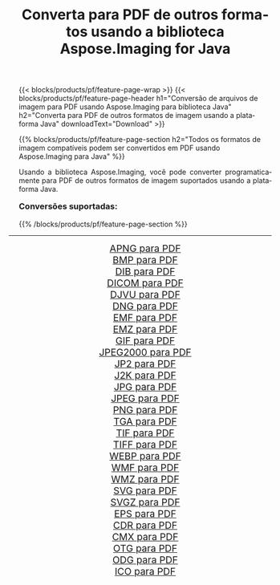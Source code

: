 ﻿---
title: Converta para PDF de outros formatos usando a biblioteca Aspose.Imaging for Java 
weight: 3920
url: /pt/java/conversion/to/pdf/ 
lang: pt
langdirlevel: 2
locales: zh-hans,ja,it,ru,de,es,fr,nl,id,lt,pl,pt,vi,tr,ko,zh-hant,ar,hi,th,sv,cs,uk,he
description: Usando Aspose.Imaging você pode converter para PDF de outros formatos usando Java
---

{{< blocks/products/pf/feature-page-wrap >}}
{{< blocks/products/pf/feature-page-header h1="Conversão de arquivos de imagem para PDF usando Aspose.Imaging para biblioteca Java" h2="Converta para PDF de outros formatos de imagem usando a plataforma Java" downloadText="Download" >}}


{{% blocks/products/pf/feature-page-section  h2="Todos os formatos de imagem compatíveis podem ser convertidos em PDF usando Aspose.Imaging para Java" %}}
<p align=justify>Usando a biblioteca Aspose.Imaging, você pode converter programaticamente para PDF de outros formatos de imagem suportados usando a plataforma Java.</p>
<h3 style="margin-top:16px;">
Conversões suportadas:
</h3>
{{% /blocks/products/pf/feature-page-section %}}
<div class="container-fluid productfamilypage bg-gray">
    <div class="convertypes bg-gray agp-content section">
        <div class="container">
		<hr style="margin-left:-20px;"/>
		<div class="row other-converters" style="gap: 10px;font-size: 19px;text-align:center;">
		    <div class='col-md-3 other-converter remove-lp remove-rp'><a href="/imaging/pt/java/conversion/apng-to-pdf/" style="padding:15px;">APNG para PDF</a></div>
<div class='col-md-3 other-converter remove-lp remove-rp'><a href="/imaging/pt/java/conversion/bmp-to-pdf/" style="padding:15px;">BMP para PDF</a></div>
<div class='col-md-3 other-converter remove-lp remove-rp'><a href="/imaging/pt/java/conversion/dib-to-pdf/" style="padding:15px;">DIB para PDF</a></div>
<div class='col-md-3 other-converter remove-lp remove-rp'><a href="/imaging/pt/java/conversion/dicom-to-pdf/" style="padding:15px;">DICOM para PDF</a></div>
<div class='col-md-3 other-converter remove-lp remove-rp'><a href="/imaging/pt/java/conversion/djvu-to-pdf/" style="padding:15px;">DJVU para PDF</a></div>
<div class='col-md-3 other-converter remove-lp remove-rp'><a href="/imaging/pt/java/conversion/dng-to-pdf/" style="padding:15px;">DNG para PDF</a></div>
<div class='col-md-3 other-converter remove-lp remove-rp'><a href="/imaging/pt/java/conversion/emf-to-pdf/" style="padding:15px;">EMF para PDF</a></div>
<div class='col-md-3 other-converter remove-lp remove-rp'><a href="/imaging/pt/java/conversion/emz-to-pdf/" style="padding:15px;">EMZ para PDF</a></div>
<div class='col-md-3 other-converter remove-lp remove-rp'><a href="/imaging/pt/java/conversion/gif-to-pdf/" style="padding:15px;">GIF para PDF</a></div>
<div class='col-md-3 other-converter remove-lp remove-rp'><a href="/imaging/pt/java/conversion/jpeg2000-to-pdf/" style="padding:15px;">JPEG2000 para PDF</a></div>
<div class='col-md-3 other-converter remove-lp remove-rp'><a href="/imaging/pt/java/conversion/jp2-to-pdf/" style="padding:15px;">JP2 para PDF</a></div>
<div class='col-md-3 other-converter remove-lp remove-rp'><a href="/imaging/pt/java/conversion/j2k-to-pdf/" style="padding:15px;">J2K para PDF</a></div>
<div class='col-md-3 other-converter remove-lp remove-rp'><a href="/imaging/pt/java/conversion/jpg-to-pdf/" style="padding:15px;">JPG para PDF</a></div>
<div class='col-md-3 other-converter remove-lp remove-rp'><a href="/imaging/pt/java/conversion/jpeg-to-pdf/" style="padding:15px;">JPEG para PDF</a></div>
<div class='col-md-3 other-converter remove-lp remove-rp'><a href="/imaging/pt/java/conversion/png-to-pdf/" style="padding:15px;">PNG para PDF</a></div>
<div class='col-md-3 other-converter remove-lp remove-rp'><a href="/imaging/pt/java/conversion/tga-to-pdf/" style="padding:15px;">TGA para PDF</a></div>
<div class='col-md-3 other-converter remove-lp remove-rp'><a href="/imaging/pt/java/conversion/tif-to-pdf/" style="padding:15px;">TIF para PDF</a></div>
<div class='col-md-3 other-converter remove-lp remove-rp'><a href="/imaging/pt/java/conversion/tiff-to-pdf/" style="padding:15px;">TIFF para PDF</a></div>
<div class='col-md-3 other-converter remove-lp remove-rp'><a href="/imaging/pt/java/conversion/webp-to-pdf/" style="padding:15px;">WEBP para PDF</a></div>
<div class='col-md-3 other-converter remove-lp remove-rp'><a href="/imaging/pt/java/conversion/wmf-to-pdf/" style="padding:15px;">WMF para PDF</a></div>
<div class='col-md-3 other-converter remove-lp remove-rp'><a href="/imaging/pt/java/conversion/wmz-to-pdf/" style="padding:15px;">WMZ para PDF</a></div>
<div class='col-md-3 other-converter remove-lp remove-rp'><a href="/imaging/pt/java/conversion/svg-to-pdf/" style="padding:15px;">SVG para PDF</a></div>
<div class='col-md-3 other-converter remove-lp remove-rp'><a href="/imaging/pt/java/conversion/svgz-to-pdf/" style="padding:15px;">SVGZ para PDF</a></div>
<div class='col-md-3 other-converter remove-lp remove-rp'><a href="/imaging/pt/java/conversion/eps-to-pdf/" style="padding:15px;">EPS para PDF</a></div>
<div class='col-md-3 other-converter remove-lp remove-rp'><a href="/imaging/pt/java/conversion/cdr-to-pdf/" style="padding:15px;">CDR para PDF</a></div>
<div class='col-md-3 other-converter remove-lp remove-rp'><a href="/imaging/pt/java/conversion/cmx-to-pdf/" style="padding:15px;">CMX para PDF</a></div>
<div class='col-md-3 other-converter remove-lp remove-rp'><a href="/imaging/pt/java/conversion/otg-to-pdf/" style="padding:15px;">OTG para PDF</a></div>
<div class='col-md-3 other-converter remove-lp remove-rp'><a href="/imaging/pt/java/conversion/odg-to-pdf/" style="padding:15px;">ODG para PDF</a></div>
<div class='col-md-3 other-converter remove-lp remove-rp'><a href="/imaging/pt/java/conversion/ico-to-pdf/" style="padding:15px;">ICO para PDF</a></div>
                </div>
        </div>
    </div>
</div>
<br/>

